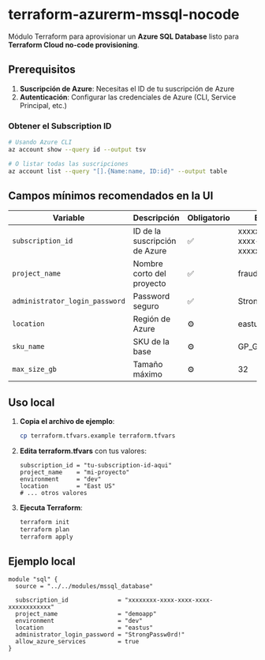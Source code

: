 # terraform-azurerm-mssql-nocode

Módulo Terraform para aprovisionar un **Azure SQL Database** listo para **Terraform Cloud no-code provisioning**.

## Prerequisitos

1. **Suscripción de Azure**: Necesitas el ID de tu suscripción de Azure
2. **Autenticación**: Configurar las credenciales de Azure (CLI, Service Principal, etc.)

### Obtener el Subscription ID

```bash
# Usando Azure CLI
az account show --query id --output tsv

# O listar todas las suscripciones
az account list --query "[].{Name:name, ID:id}" --output table
```

## Campos mínimos recomendados en la UI

| Variable | Descripción | Obligatorio | Ejemplo |
|-----------|--------------|--------------|----------|
| `subscription_id` | ID de la suscripción de Azure | ✅ | xxxxxxxx-xxxx-xxxx-xxxx-xxxxxxxxxxxx |
| `project_name` | Nombre corto del proyecto | ✅ | fraudwatch |
| `administrator_login_password` | Password seguro | ✅ | StrongPassw0rd! |
| `location` | Región de Azure | ⚙️ | eastus |
| `sku_name` | SKU de la base | ⚙️ | GP_Gen5_2 |
| `max_size_gb` | Tamaño máximo | ⚙️ | 32 |

## Uso local

1. **Copia el archivo de ejemplo**:
   ```bash
   cp terraform.tfvars.example terraform.tfvars
   ```

2. **Edita terraform.tfvars** con tus valores:
   ```hcl
   subscription_id = "tu-subscription-id-aqui"
   project_name    = "mi-proyecto"
   environment     = "dev"
   location        = "East US"
   # ... otros valores
   ```

3. **Ejecuta Terraform**:
   ```bash
   terraform init
   terraform plan
   terraform apply
   ```

## Ejemplo local

```hcl
module "sql" {
  source = "../../modules/mssql_database"

  subscription_id              = "xxxxxxxx-xxxx-xxxx-xxxx-xxxxxxxxxxxx"
  project_name                 = "demoapp"
  environment                  = "dev"
  location                     = "eastus"
  administrator_login_password = "StrongPassw0rd!"
  allow_azure_services         = true
}